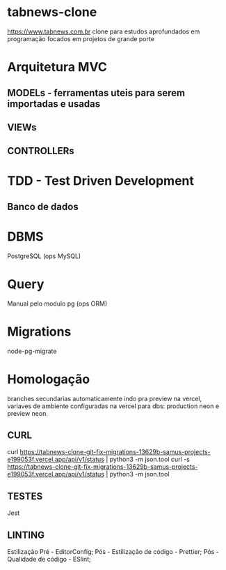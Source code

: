 # tabnews-clone

https://www.tabnews.com.br clone para estudos aprofundados em programação focados em projetos de grande porte

# Arquitetura MVC

## MODELs - ferramentas uteis para serem importadas e usadas

>

## VIEWs

>

## CONTROLLERs

>

# TDD - Test Driven Development

## Banco de dados

# DBMS

PostgreSQL (ops MySQL)

# Query

Manual pelo modulo pg (ops ORM)

# Migrations

node-pg-migrate

# Homologação

branches secundarias automaticamente indo pra preview na vercel, variaves de ambiente configuradas na vercel para dbs: production neon e preview neon.

## CURL

curl https://tabnews-clone-git-fix-migrations-13629b-samus-projects-e199053f.vercel.app/api/v1/status | python3 -m json.tool
curl -s https://tabnews-clone-git-fix-migrations-13629b-samus-projects-e199053f.vercel.app/api/v1/status | python3 -m json.tool

## TESTES

Jest

## LINTING

Estilização
Pré - EditorConfig;
Pós - Estilização de código - Prettier;
Pós - Qualidade de código - ESlint;
